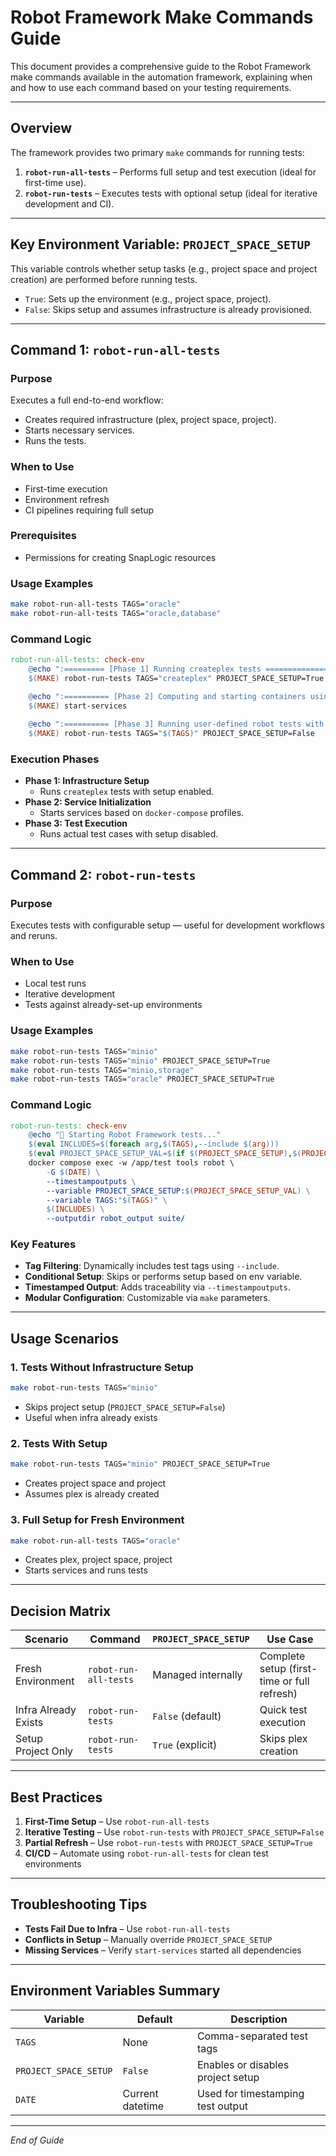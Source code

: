 

# Robot Framework Make Commands Guide

This document provides a comprehensive guide to the Robot Framework make commands available in the automation framework, explaining when and how to use each command based on your testing requirements.

---

## Overview

The framework provides two primary `make` commands for running tests:

1. **`robot-run-all-tests`** – Performs full setup and test execution (ideal for first-time use).
2. **`robot-run-tests`** – Executes tests with optional setup (ideal for iterative development and CI).

---

## Key Environment Variable: `PROJECT_SPACE_SETUP`

This variable controls whether setup tasks (e.g., project space and project creation) are performed before running tests.

- `True`: Sets up the environment (e.g., project space, project).
- `False`: Skips setup and assumes infrastructure is already provisioned.

---

## Command 1: `robot-run-all-tests`

### Purpose

Executes a full end-to-end workflow:
- Creates required infrastructure (plex, project space, project).
- Starts necessary services.
- Runs the tests.

### When to Use

- First-time execution
- Environment refresh
- CI pipelines requiring full setup

### Prerequisites

- Permissions for creating SnapLogic resources

### Usage Examples

```bash
make robot-run-all-tests TAGS="oracle"
make robot-run-all-tests TAGS="oracle,database"
```

### Command Logic

```makefile
robot-run-all-tests: check-env
	@echo ":========= [Phase 1] Running createplex tests ========================================="
	$(MAKE) robot-run-tests TAGS="createplex" PROJECT_SPACE_SETUP=True

	@echo ":========== [Phase 2] Computing and starting containers using COMPOSE_PROFILES... =========="
	$(MAKE) start-services
	
	@echo ":========== [Phase 3] Running user-defined robot tests with PROJECT_SPACE_SETUP=False... =========="
	$(MAKE) robot-run-tests TAGS="$(TAGS)" PROJECT_SPACE_SETUP=False
```

### Execution Phases

- **Phase 1: Infrastructure Setup**
  - Runs `createplex` tests with setup enabled.
- **Phase 2: Service Initialization**
  - Starts services based on `docker-compose` profiles.
- **Phase 3: Test Execution**
  - Runs actual test cases with setup disabled.

---

## Command 2: `robot-run-tests`

### Purpose

Executes tests with configurable setup — useful for development workflows and reruns.

### When to Use

- Local test runs
- Iterative development
- Tests against already-set-up environments

### Usage Examples

```bash
make robot-run-tests TAGS="minio"
make robot-run-tests TAGS="minio" PROJECT_SPACE_SETUP=True
make robot-run-tests TAGS="minio,storage"
make robot-run-tests TAGS="oracle" PROJECT_SPACE_SETUP=True
```

### Command Logic

```makefile
robot-run-tests: check-env
	@echo "🔧 Starting Robot Framework tests..."
	$(eval INCLUDES=$(foreach arg,$(TAGS),--include $(arg)))
	$(eval PROJECT_SPACE_SETUP_VAL=$(if $(PROJECT_SPACE_SETUP),$(PROJECT_SPACE_SETUP),False))
	docker compose exec -w /app/test tools robot \
		-G $(DATE) \
		--timestampoutputs \
		--variable PROJECT_SPACE_SETUP:$(PROJECT_SPACE_SETUP_VAL) \
		--variable TAGS:"$(TAGS)" \
		$(INCLUDES) \
		--outputdir robot_output suite/
```

### Key Features

- **Tag Filtering**: Dynamically includes test tags using `--include`.
- **Conditional Setup**: Skips or performs setup based on env variable.
- **Timestamped Output**: Adds traceability via `--timestampoutputs`.
- **Modular Configuration**: Customizable via `make` parameters.

---

## Usage Scenarios

### 1. Tests Without Infrastructure Setup

```bash
make robot-run-tests TAGS="minio"
```

- Skips project setup (`PROJECT_SPACE_SETUP=False`)
- Useful when infra already exists

### 2. Tests With Setup

```bash
make robot-run-tests TAGS="minio" PROJECT_SPACE_SETUP=True
```

- Creates project space and project
- Assumes plex is already created

### 3. Full Setup for Fresh Environment

```bash
make robot-run-all-tests TAGS="oracle"
```

- Creates plex, project space, project
- Starts services and runs tests

---

## Decision Matrix

| Scenario             | Command               | `PROJECT_SPACE_SETUP` | Use Case                                    |
| -------------------- | --------------------- | --------------------- | ------------------------------------------- |
| Fresh Environment    | `robot-run-all-tests` | Managed internally    | Complete setup (first-time or full refresh) |
| Infra Already Exists | `robot-run-tests`     | `False` (default)     | Quick test execution                        |
| Setup Project Only   | `robot-run-tests`     | `True` (explicit)     | Skips plex creation                         |

---

## Best Practices

1. **First-Time Setup** – Use `robot-run-all-tests`
2. **Iterative Testing** – Use `robot-run-tests` with `PROJECT_SPACE_SETUP=False`
3. **Partial Refresh** – Use `robot-run-tests` with `PROJECT_SPACE_SETUP=True`
4. **CI/CD** – Automate using `robot-run-all-tests` for clean test environments

---

## Troubleshooting Tips

- **Tests Fail Due to Infra** – Use `robot-run-all-tests`
- **Conflicts in Setup** – Manually override `PROJECT_SPACE_SETUP`
- **Missing Services** – Verify `start-services` started all dependencies

---

## Environment Variables Summary

| Variable              | Default          | Description                       |
| --------------------- | ---------------- | --------------------------------- |
| `TAGS`                | None             | Comma-separated test tags         |
| `PROJECT_SPACE_SETUP` | `False`          | Enables or disables project setup |
| `DATE`                | Current datetime | Used for timestamping test output |

---

*End of Guide*